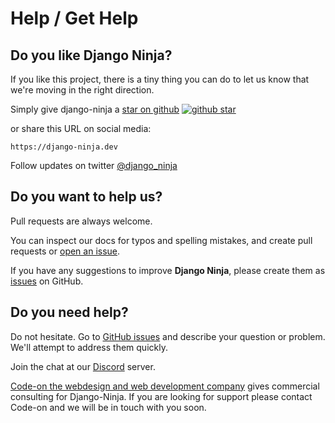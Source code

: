 # Help / Get Help

## Do you like Django Ninja?

If you like this project, there is a tiny thing you can do to let us know that we're moving in the right direction.

Simply give django-ninja a <a href="https://github.com/vitalik/django-ninja" target="_blank">star on github</a> <a href="https://github.com/vitalik/django-ninja" target="_blank">![github star](img/github-star.png)</a>

or share this URL on social media: 
```
https://django-ninja.dev
```
Follow updates on twitter <a href="https://twitter.com/django_ninja">@django_ninja</a>

## Do you want to help us?

Pull requests are always welcome.

You can inspect our docs for typos and spelling mistakes, and create pull requests or <a href="https://github.com/vitalik/django-ninja/issues" target="_blank">open an issue</a>.

If you have any suggestions to improve **Django Ninja**, please create them as <a href="https://github.com/vitalik/django-ninja/issues" target="_blank">issues</a> on GitHub.


## Do you need help?

Do not hesitate.  Go to <a href="https://github.com/vitalik/django-ninja/issues" target="_blank">GitHub issues</a> and describe your question or problem.  We'll attempt to address them quickly.

Join the chat at our <a href="https://discord.gg/dgE4SNUDTB" target="_blank">Discord</a> server.

[Code-on the webdesign and web development company](https://code-on.be/) gives commercial consulting for Django-Ninja. If you are looking for support please contact Code-on and we will be in touch with you soon.
